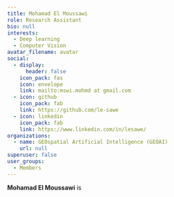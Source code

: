 ```yaml
---
title: Mohamad El Moussawi
role: Research Assistant
bio: null
interests:
  - Deep learning
  - Computer Vision
avatar_filename: avatar
social:
  - display:
      header: false
    icon_pack: fas
    icon: envelope
    link: mailto:mswi.mohmd at gmail.com
  - icon: github
    icon_pack: fab
    link: https://github.com/le-sawe
  - icon: linkedin
    icon_pack: fab
    link: https://www.linkedin.com/in/lesawe/
organizations:
  - name: GEOspatial Artificial Intelligence (GEOAI)
    url: null
superuser: false
user_groups:
  - Members
---
```


**Mohamad El Moussawi** is 